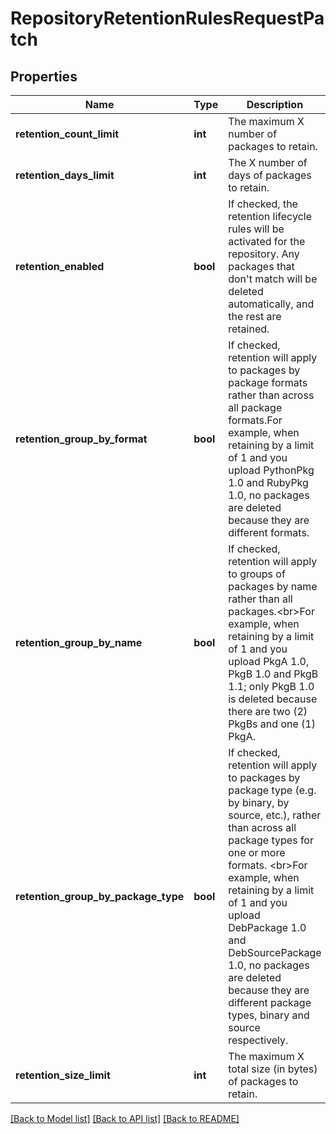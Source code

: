# RepositoryRetentionRulesRequestPatch

## Properties
Name | Type | Description | Notes
------------ | ------------- | ------------- | -------------
**retention_count_limit** | **int** | The maximum X number of packages to retain. | [optional] 
**retention_days_limit** | **int** | The X number of days of packages to retain. | [optional] 
**retention_enabled** | **bool** | If checked, the retention lifecycle rules will be activated for the repository. Any packages that don&#39;t match will be deleted automatically, and the rest are retained. | [optional] 
**retention_group_by_format** | **bool** | If checked, retention will apply to packages by package formats rather than across all package formats.For example, when retaining by a limit of 1 and you upload PythonPkg 1.0 and RubyPkg 1.0, no packages are deleted because they are different formats. | [optional] 
**retention_group_by_name** | **bool** | If checked, retention will apply to groups of packages by name rather than all packages.&lt;br&gt;For example, when retaining by a limit of 1 and you upload PkgA 1.0, PkgB 1.0 and PkgB 1.1; only PkgB 1.0 is deleted because there are two (2) PkgBs and one (1) PkgA. | [optional] 
**retention_group_by_package_type** | **bool** | If checked, retention will apply to packages by package type (e.g. by binary, by source, etc.), rather than across all package types for one or more formats. &lt;br&gt;For example, when retaining by a limit of 1 and you upload DebPackage 1.0 and DebSourcePackage 1.0, no packages are deleted because they are different package types, binary and source respectively. | [optional] 
**retention_size_limit** | **int** | The maximum X total size (in bytes) of packages to retain. | [optional] 

[[Back to Model list]](../README.md#documentation-for-models) [[Back to API list]](../README.md#documentation-for-api-endpoints) [[Back to README]](../README.md)


